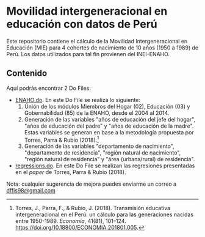 # Movilidad intergeneracional en educación con datos de Perú
Este repositorio contiene el cálculo de la Movilidad Intergeneracional en Educación (MIE) para 4 cohortes de nacimiento de 10 años (1950 a 1989) de Perú. Los datos utilizados para tal fin provienen del INEI-ENAHO.

## Contenido
Aquí podrás encontrar 2 Do Files:
- [ENAHO.do](/ENAHO.do). En este Do File se realiza lo siguiente:
  1. Únión de los módulos Miembros del Hogar (02), Educación (03) y Gobernabilidad (85) de la ENAHO, desde el 2004 al 2014.
  2. Generación de las variables "años de educación del jefe del hogar", "años de educación del padre" y "años de educación de la madre". Estas variables se generan
     en base a la metodología propuesta por Torres, Parra & Rubio (2018).[^1]
  3. Generación de las variables "departamento de nacimiento", "departamento de residencia", "región natural de nacimiento", "región natural de residencia" y "área
     (urbana/rural) de residencia".
- [regressions.do](/regressions.do). En este Do File se realizan las regresiones presentadas en el *paper* de Torres, Parra & Rubio (2018).

Nota: cualquier sugerencia de mejora puedes enviarme un correo a dffjs98@gmail.com

[^1]: Torres, J., Parra, F., & Rubio, J. (2018). Transmisión educativa intergeneracional en el Perú: un cálculo para las generaciones nacidas entre 1950-1989. *Economía*, 41(81), 101–124. https://doi.org/10.18800/ECONOMIA.201801.005.
